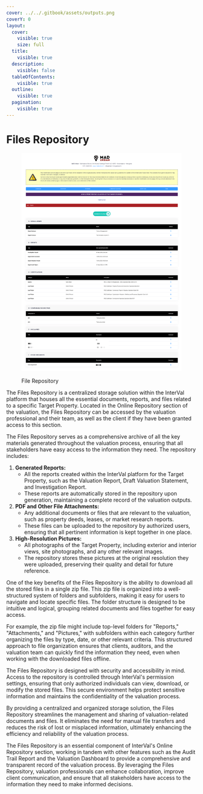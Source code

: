 ```yaml
---
cover: ../../.gitbook/assets/outputs.png
coverY: 0
layout:
  cover:
    visible: true
    size: full
  title:
    visible: true
  description:
    visible: false
  tableOfContents:
    visible: true
  outline:
    visible: true
  pagination:
    visible: true
---
```


# Files Repository

<figure><img src="../../.gitbook/assets/File Repository" alt=""><figcaption><p>File Repository</p></figcaption></figure>

The Files Repository is a centralized storage solution within the InterVal platform that houses all the essential documents, reports, and files related to a specific Target Property. Located in the Online Repository section of the valuation, the Files Repository can be accessed by the valuation professional and their team, as well as the client if they have been granted access to this section.

The Files Repository serves as a comprehensive archive of all the key materials generated throughout the valuation process, ensuring that all stakeholders have easy access to the information they need. The repository includes:

1. **Generated Reports:**
   * All the reports created within the InterVal platform for the Target Property, such as the Valuation Report, Draft Valuation Statement, and Investigation Report.
   * These reports are automatically stored in the repository upon generation, maintaining a complete record of the valuation outputs.
2. **PDF and Other File Attachments:**
   * Any additional documents or files that are relevant to the valuation, such as property deeds, leases, or market research reports.
   * These files can be uploaded to the repository by authorized users, ensuring that all pertinent information is kept together in one place.
3. **High-Resolution Pictures:**
   * All photographs of the Target Property, including exterior and interior views, site photographs, and any other relevant images.
   * The repository stores these pictures at the original resolution they were uploaded, preserving their quality and detail for future reference.

One of the key benefits of the Files Repository is the ability to download all the stored files in a single zip file. This zip file is organized into a well-structured system of folders and subfolders, making it easy for users to navigate and locate specific files. The folder structure is designed to be intuitive and logical, grouping related documents and files together for easy access.

For example, the zip file might include top-level folders for "Reports," "Attachments," and "Pictures," with subfolders within each category further organizing the files by type, date, or other relevant criteria. This structured approach to file organization ensures that clients, auditors, and the valuation team can quickly find the information they need, even when working with the downloaded files offline.

The Files Repository is designed with security and accessibility in mind. Access to the repository is controlled through InterVal's permission settings, ensuring that only authorized individuals can view, download, or modify the stored files. This secure environment helps protect sensitive information and maintains the confidentiality of the valuation process.

By providing a centralized and organized storage solution, the Files Repository streamlines the management and sharing of valuation-related documents and files. It eliminates the need for manual file transfers and reduces the risk of lost or misplaced information, ultimately enhancing the efficiency and reliability of the valuation process.

The Files Repository is an essential component of InterVal's Online Repository section, working in tandem with other features such as the Audit Trail Report and the Valuation Dashboard to provide a comprehensive and transparent record of the valuation process. By leveraging the Files Repository, valuation professionals can enhance collaboration, improve client communication, and ensure that all stakeholders have access to the information they need to make informed decisions.
